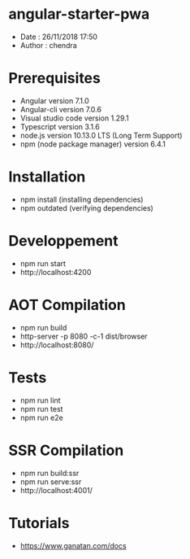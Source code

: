 # angular-starter-pwa
- Date : 26/11/2018 17:50
- Author : chendra

# Prerequisites
- Angular version 7.1.0
- Angular-cli version 7.0.6
- Visual studio code version 1.29.1
- Typescript version 3.1.6
- node.js version 10.13.0 LTS (Long Term Support)
- npm (node package manager) version 6.4.1

# Installation
- npm install (installing dependencies)
- npm outdated (verifying dependencies)

# Developpement
- npm run start
- http://localhost:4200

# AOT Compilation 
- npm run build
- http-server -p 8080 -c-1 dist/browser
- http://localhost:8080/

# Tests
- npm run lint
- npm run test
- npm run e2e

# SSR Compilation 
- npm run build:ssr
- npm run serve:ssr
- http://localhost:4001/

# Tutorials
- https://www.ganatan.com/docs
